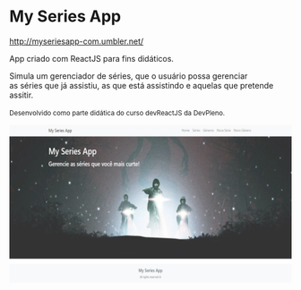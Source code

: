 # My Series App

<a href="http://myseriesapp-com.umbler.net/" target="_blank">http://myseriesapp-com.umbler.net/</a>


App criado com ReactJS para fins didáticos. <br />

Simula um gerenciador de séries, que o usuário possa gerenciar <br />
as séries que já assistiu, as que está assistindo e aquelas que pretende assitir.

<small>Desenvolvido como parte didática do curso devReactJS da DevPleno.</small>

<img src="https://raw.githubusercontent.com/carlosdiver/my-series-app/master/public/screenshot.png" alt="My Series App" />

